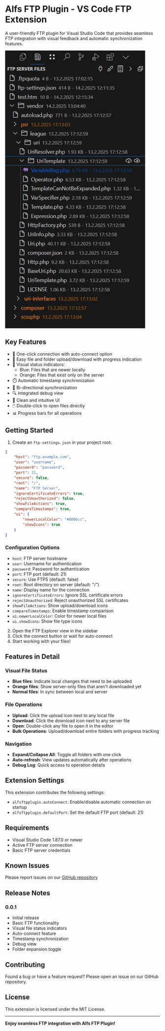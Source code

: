 # Alfs FTP Plugin - VS Code FTP Extension

A user-friendly FTP plugin for Visual Studio Code that provides seamless FTP integration with visual feedback and automatic synchronization features.

![Screenshot](images/screenshot.png)

## Key Features

- 🚀 One-click connection with auto-connect option
- 📂 Easy file and folder upload/download with progress indication
- 🎨 Visual status indicators:
  - Blue: Files that are newer locally
  - Orange: Files that exist only on the server
- ⏱️ Automatic timestamp synchronization
- 🔄 Bi-directional synchronization
- 🔍 Integrated debug view
- 📱 Clean and intuitive UI
- 🖱️ Double-click to open files directly
- 📊 Progress bars for all operations

## Getting Started

1. Create an `ftp-settings.json` in your project root:
```json
{
    "host": "ftp.example.com",
    "user": "username",
    "password": "password",
    "port": 21,
    "secure": false,
    "root": "/",
    "name": "FTP Server",
    "ignoreCertificateErrors": true,
    "rejectUnauthorized": false,
    "showFileActions": true,
    "compareTimestamps": true,
    "ui": {
        "newerLocalColor": "#0066cc",
        "showIcons": true
    }
}
```

### Configuration Options

* `host`: FTP server hostname
* `user`: Username for authentication
* `password`: Password for authentication
* `port`: FTP port (default: 21)
* `secure`: Use FTPS (default: false)
* `root`: Root directory on server (default: "/")
* `name`: Display name for the connection
* `ignoreCertificateErrors`: Ignore SSL certificate errors
* `rejectUnauthorized`: Reject unauthorized SSL certificates
* `showFileActions`: Show upload/download icons
* `compareTimestamps`: Enable timestamp comparison
* `ui.newerLocalColor`: Color for newer local files
* `ui.showIcons`: Show file type icons

2. Open the FTP Explorer view in the sidebar
3. Click the connect button or wait for auto-connect
4. Start working with your files!

## Features in Detail

### Visual File Status
- **Blue files**: Indicate local changes that need to be uploaded
- **Orange files**: Show server-only files that aren't downloaded yet
- **Normal files**: In sync between local and server

### File Operations
- **Upload**: Click the upload icon next to any local file
- **Download**: Click the download icon next to any server file
- **Open**: Double-click any file to open it in the editor
- **Bulk Operations**: Upload/download entire folders with progress tracking

### Navigation
- **Expand/Collapse All**: Toggle all folders with one click
- **Auto-refresh**: View updates automatically after operations
- **Debug Log**: Quick access to operation details

## Extension Settings

This extension contributes the following settings:

* `alfsftpplugin.autoConnect`: Enable/disable automatic connection on startup
* `alfsftpplugin.defaultPort`: Set the default FTP port (default: 21)

## Requirements

- Visual Studio Code 1.87.0 or newer
- Active FTP server connection
- Basic FTP server credentials

## Known Issues

Please report issues on our [GitHub repository](https://github.com/AlfMueller/ftp-plugin-vscode/issues)

## Release Notes

### 0.0.1
- Initial release
- Basic FTP functionality
- Visual file status indicators
- Auto-connect feature
- Timestamp synchronization
- Debug view
- Folder expansion toggle

## Contributing

Found a bug or have a feature request? Please open an issue on our GitHub repository.

## License

This extension is licensed under the MIT License.

---

**Enjoy seamless FTP integration with Alfs FTP Plugin!**
